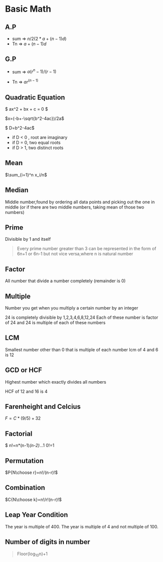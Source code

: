 # Basic Math

## A.P  

- sum => $n/2(2*a+(n-1)d)$
- Tn => $a+(n-1)d$

## G.P

- sum => $a(r^n-1)/(r-1)$

- Tn => $ar^(n-1)$

## Quadratic Equation

$ ax^2 + bx + c = 0 $

$x=(-b+-\sqrt{b^2-4ac})/2a$

$ D=b^2-4ac$

- if D < 0 , root are imaginary
- if D = 0, two equal roots
- if D > 1, two distinct roots

## Mean

$\sum_{i=1}^n x_i/n$

## Median

Middle number,found by ordering all data points and picking out the one in middle (or if there are two middle numbers, taking mean of those two numbers)

## Prime

Divisible by 1 and itself

>Every prime number greater than 3 can be represented in the form of 6n+1 or 6n-1 but not vice versa,where n is natural number

## Factor

All number that divide a number completely (remainder is 0)

## Multiple

Number you get when you multiply a certain number by an integer

24 is completely divisible by 1,2,3,4,6,8,12,24
Each of these number is factor of 24 and 24 is multiple of each of these numbers

## LCM

Smallest number other than 0 that is multiple of each number
lcm of 4 and 6 is 12

## GCD or HCF

Highest number which exactly divides all numbers

HCF of 12 and 16 is 4

## Farenheight and Celcius

$F=C*(9/5) + 32$

## Factorial

$ n!=n*(n-1)*(n-2)*...1
0!=1

## Permutation

$P{N\choose r}=n!/(n-r)!$

## Combination

$C{N\choose k}=n!/r!(n-r)!$

## Leap Year Condition

  The year is multiple of 400.
  The year is multiple of 4 and not multiple of 100.

## Number of digits in number

> Floor(log<sub>10</sub>n)+1

